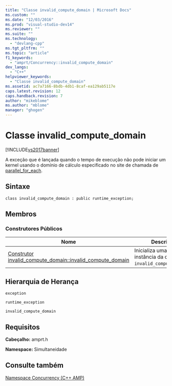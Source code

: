 ```yaml
---
title: "Classe invalid_compute_domain | Microsoft Docs"
ms.custom: ""
ms.date: "12/03/2016"
ms.prod: "visual-studio-dev14"
ms.reviewer: ""
ms.suite: ""
ms.technology: 
  - "devlang-cpp"
ms.tgt_pltfrm: ""
ms.topic: "article"
f1_keywords: 
  - "amprt/Concurrency::invalid_compute_domain"
dev_langs: 
  - "C++"
helpviewer_keywords: 
  - "Classe invalid_compute_domain"
ms.assetid: ac7a7166-8bdb-4db1-8caf-ea129ab5117e
caps.latest.revision: 12
caps.handback.revision: 7
author: "mikeblome"
ms.author: "mblome"
manager: "ghogen"
---
```

# Classe invalid_compute_domain
[!INCLUDE[vs2017banner](../../../assembler/inline/includes/vs2017banner.md)]

A exceção que é lançada quando o tempo de execução não pode iniciar um kernel usando o domínio de cálculo especificado no site de chamada de [parallel\_for\_each](../Topic/parallel_for_each%20Function%20\(C++%20AMP\).md).  
  
## Sintaxe  
  
```  
class invalid_compute_domain : public runtime_exception;  
```  
  
## Membros  
  
### Construtores Públicos  
  
|Nome|Descrição|  
|----------|---------------|  
|[Construtor invalid\_compute\_domain::invalid\_compute\_domain](../Topic/invalid_compute_domain::invalid_compute_domain%20Constructor.md)|Inicializa uma nova instância da classe `invalid_compute_domain`.|  
  
## Hierarquia de Herança  
 `exception`  
  
 `runtime_exception`  
  
 `invalid_compute_domain`  
  
## Requisitos  
 **Cabeçalho:** amprt.h  
  
 **Namespace:** Simultaneidade  
  
## Consulte também  
 [Namespace Concurrency \(C\+\+ AMP\)](../../../parallel/amp/reference/concurrency-namespace-cpp-amp.md)